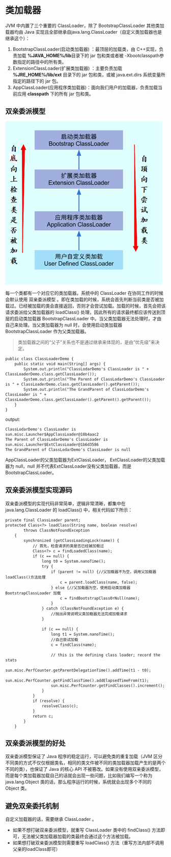 # 类加载器

JVM 中内置了三个重要的 ClassLoader，除了 BootstrapClassLoader 其他类加载器均由 Java 实现且全部继承自java.lang.ClassLoader（自定义类加载器也是继承这个）：
 
1.	BootstrapClassLoader(启动类加载器) ：最顶层的加载类，由 C++实现，负责加载 **%JAVA_HOME%/lib**目录下的 jar 包和类或者被 -Xbootclasspath参数指定的路径中的所有类。 
2.	ExtensionClassLoader(扩展类加载器) ：主要负责加载 **%JRE_HOME%/lib/ext** 目录下的 jar 包和类，或被 java.ext.dirs 系统变量所指定的路径下的 jar 包。 
3.	AppClassLoader(应用程序类加载器)：面向我们用户的加载器，负责加载当前应用 **classpath** 下的所有 jar 包和类。

## 双亲委派模型

![model](media/1.png)

每一个类都有一个对应它的类加载器。系统中的 ClassLoader 在协同工作的时候会默认使用 双亲委派模型 。即在类加载的时候，系统会首先判断当前类是否被加载过。已经被加载的类会直接返回，否则才会尝试加载。加载的时候，首先会把该请求委派给父类加载器的 loadClass() 处理，因此所有的请求最终都应该传送到顶层的启动类加载器 BootstrapClassLoader 中。当父类加载器无法处理时，才由自己来处理。当父类加载器为 null 时，会使用启动类加载器 BootstrapClassLoader 作为父类加载器。

>类加载器之间的“父子”关系也不是通过继承来体现的，是由“优先级”来决定。

```
public class ClassLoaderDemo {  
    public static void main(String[] args) {  
        System.out.println("ClassLodarDemo's ClassLoader is " + ClassLoaderDemo.class.getClassLoader());  
        System.out.println("The Parent of ClassLodarDemo's ClassLoader is " + ClassLoaderDemo.class.getClassLoader().getParent());  
        System.out.println("The GrandParent of ClassLodarDemo's ClassLoader is " + ClassLoaderDemo.class.getClassLoader().getParent().getParent());  
    }  
} 
```
output:
```
ClassLodarDemo's ClassLoader is sun.misc.Launcher$AppClassLoader@18b4aac2  
The Parent of ClassLodarDemo's ClassLoader is sun.misc.Launcher$ExtClassLoader@1b6d3586  
The GrandParent of ClassLodarDemo's ClassLoader is null 
```
AppClassLoader的父类加载器为ExtClassLoader，
ExtClassLoader的父类加载器为 null，null 并不代表ExtClassLoader没有父类加载器，而是 BootstrapClassLoader。

## 双亲委派模型实现源码

双亲委派模型的实现代码非常简单，逻辑非常清晰，都集中在 java.lang.ClassLoader 的 loadClass() 中，相关代码如下所示：
```
private final ClassLoader parent;  
protected Class<?> loadClass(String name, boolean resolve)  
        throws ClassNotFoundException  
    {  
        synchronized (getClassLoadingLock(name)) {  
            // 首先，检查请求的类是否已经被加载过  
            Class<?> c = findLoadedClass(name);  
            if (c == null) {  
                long t0 = System.nanoTime();  
                try {  
                    if (parent != null) {//父加载器不为空，调用父加载器loadClass()方法处理  
                        c = parent.loadClass(name, false);  
                    } else {//父加载器为空，使用启动类加载器 BootstrapClassLoader 加载  
                        c = findBootstrapClassOrNull(name);  
                    }  
                } catch (ClassNotFoundException e) {  
                    //抛出异常说明父类加载器无法完成加载请求  
                }  
    
                if (c == null) {  
                    long t1 = System.nanoTime();  
                    //自己尝试加载  
                    c = findClass(name);  
    
                    // this is the defining class loader; record the stats  
                    sun.misc.PerfCounter.getParentDelegationTime().addTime(t1 - t0);  
                    sun.misc.PerfCounter.getFindClassTime().addElapsedTimeFrom(t1);  
                    sun.misc.PerfCounter.getFindClasses().increment();  
                }  
            }  
            if (resolve) {  
                resolveClass(c);  
            }  
            return c;  
        }  
    } 
```
## 双亲委派模型的好处

双亲委派模型保证了 Java 程序的稳定运行，可以避免类的重复加载（JVM 区分不同类的方式不仅仅根据类名，相同的类文件被不同的类加载器加载产生的是两个不同的类），也保证了 Java 的核心 API 不被篡改。如果没有使用双亲委派模型，而是每个类加载器加载自己的话就会出现一些问题，比如我们编写一个称为 java.lang.Object 类的话，那么程序运行的时候，系统就会出现多个不同的 Object 类。

## 避免双亲委托机制

自定义加载器的话，需要继承 ClassLoader 。
* 如果不想打破双亲委派模型，就重写 ClassLoader 类中的 findClass() 方法即可，无法被父类加载器加载的类最终会通过这个方法被加载。
* 如果想打破双亲委派模型则需要重写 loadClass() 方法（重写方法内部不调用父亲的loadClass即可）
